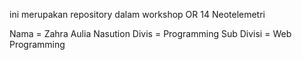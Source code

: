 ini merupakan repository dalam workshop OR 14 Neotelemetri

Nama = Zahra Aulia Nasution
Divis = Programming
Sub Divisi = Web Programming